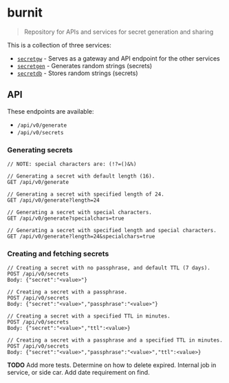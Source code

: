 # burnit

> Repository for APIs and services for secret generation and sharing

This is a collection of three services:

* [`secretgw`](/secretgw/README.md) - Serves as a gateway and API endpoint for the other services
* [`secretgen`](/secretgen/README.md) - Generates random strings (secrets)
* [`secretdb`](/secretdb/README.md) - Stores random strings (secrets)

## API

These endpoints are available:

* `/api/v0/generate`
* `/api/v0/secrets`

### Generating secrets

```
// NOTE: special characters are: (!?=()&%)

// Generating a secret with default length (16).
GET /api/v0/generate

// Generating a secret with specified length of 24.
GET /api/v0/generate?length=24

// Generating a secret with special characters.
GET /api/v0/generate?specialchars=true

// Generating a secret with specified length and special characters.
GET /api/v0/generate?length=24&specialchars=true
```

### Creating and fetching secrets

```
// Creating a secret with no passphrase, and default TTL (7 days).
POST /api/v0/secrets
Body: {"secret":"<value>"}

// Creating a secret with a passphrase.
POST /api/v0/secrets
Body: {"secret":"<value>","passphrase":"<value>"}

// Creating a secret with a specified TTL in minutes.
POST /api/v0/secrets
Body: {"secret":"<value>","ttl":<value>}

// Creating a secret with a passphrase and a specified TTL in minutes.
POST /api/v0/secrets
Body: {"secret":"<value>","passphrase":"<value>","ttl":<value>}
```

**TODO**
Add more tests.
Determine on how to delete expired. Internal job in service, or side car.
Add date requirement on find.
